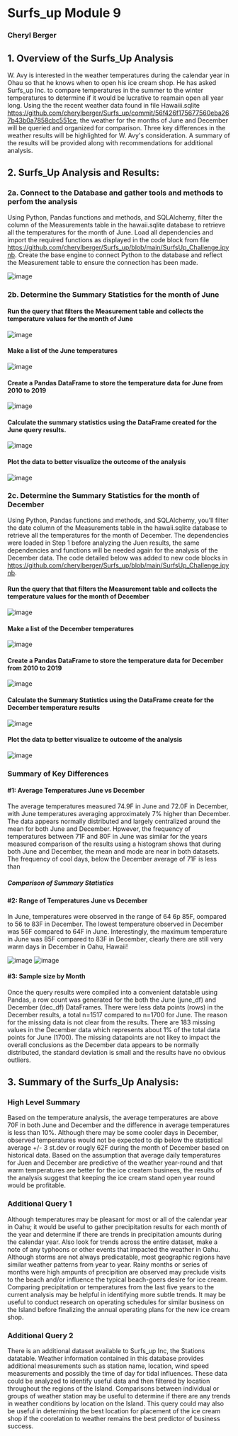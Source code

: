 # Surfs_up      Module 9

### Cheryl Berger

## 1.	Overview of the Surfs_Up Analysis
W. Avy is interested in the weather temperatures during the calendar year in Ohau so that he knows when to open his ice cream shop.  He has asked Surfs_up Inc. to compare temperatures in the summer to the winter temperatures to determine if it would be lucrative to reamain open all year long.  Using the the recent weather data found in file Hawaiii.sqlite https://github.com/cherylberger/Surfs_up/commit/56f426f175677560eba267b43b0a7858cbc551ce, the weather for the months of June and December will be queried and organized for comparison.  Three key differences in the weather results will be highlighted for W. Avy's consideration.  A summary of the results will be provided along with recommendations for additional analysis. 

## 2.	Surfs_Up Analysis and Results: 

### 2a. Connect to the Database and gather tools and methods to perfom the analysis
        
Using Python, Pandas functions and methods, and SQLAlchemy, filter the column of the Measurements table in the hawaii.sqlite database to retrieve all the temperatures           for the month of June. Load all dependencies and import the required functions as displayed in the code block from file https://github.com/cherylberger/Surfs_up/blob/main/SurfsUp_Challenge.ipynb. Create the base engine to connect Python to the database and reflect the Measurement table to ensure the connection has been made. 

![image](https://user-images.githubusercontent.com/94234511/151652230-b1577202-8252-457b-a806-072910b02c20.png)

### 2b. Determine the Summary Statistics for the month of June

#### Run the query that filters the Measurement table and collects the temperature values for the month of June
![image](https://user-images.githubusercontent.com/94234511/151652256-41935932-67c9-458a-bf64-c474fe491d08.png)

#### Make a list of the June temperatures
![image](https://user-images.githubusercontent.com/94234511/151652299-e988d0ea-1b1d-4dbb-8432-4d4a59a45d14.png)

#### Create a Pandas DataFrame to store the temperature data for June from 2010 to 2019
![image](https://user-images.githubusercontent.com/94234511/151688984-512ade21-983a-4cfb-bdbc-30bd06c6a449.png)

#### Calculate the summary statistics using the DataFrame created for the June query results. 
![image](https://user-images.githubusercontent.com/94234511/151652333-23eb4565-6cf0-453f-8c5b-5bbb1a45c705.png)

#### Plot the data to better visualize the outcome of the analysis
![image](https://user-images.githubusercontent.com/94234511/151652344-a9ce6448-a123-4b5e-b47b-3a0f513b23f0.png)


### 2c. Determine the Summary Statistics for the month of December

Using Python, Pandas functions and methods, and SQLAlchemy, you’ll filter the date column of the Measurements table in the hawaii.sqlite database to retrieve all the             temperatures for the month of December. The dependencies were loaded in Step 1 before analyzing the Juen results, the same dependencies and functions will be needed             again for the analysis of the December data.  The code detailed below was added to new code blocks in                         https://github.com/cherylberger/Surfs_up/blob/main/SurfsUp_Challenge.ipynb.

#### Run the query that that filters the Measurement table and collects the temperature values for the month of December
![image](https://user-images.githubusercontent.com/94234511/151652520-f5bfac51-0f3a-415c-b444-e3e613138f1c.png)
     
 #### Make a list of the December temperatures
![image](https://user-images.githubusercontent.com/94234511/151652534-a59b8813-39ac-49de-be4c-f7b8f075d910.png)

 #### Create a Pandas DataFrame to store the temperature data for December from 2010 to 2019
 ![image](https://user-images.githubusercontent.com/94234511/151652547-4736bc2d-3f5b-461b-8c7d-33250efbc9af.png)

 #### Calculate the Summary Statistics using the DataFrame create for the December temperature results
 ![image](https://user-images.githubusercontent.com/94234511/151652569-b8300c0c-3e98-41fd-a8c9-0f0da55571cd.png)

 #### Plot the data tp better visualize te outcome of the analysis
 ![image](https://user-images.githubusercontent.com/94234511/151652583-e58972dd-f7fb-4dd4-9433-85fbe28161ff.png)

### Summary of Key Differences 

####    #1:  Average Temperatures June vs December

The average temperatures measured 74.9F in June and 72.0F in December, with June temperatures averaging approximately 7% higher than December. The data appears normally distributed and largely centralized around the mean for both June and December.  Hpwever, the frequency of temperatures between 71F and 80F in June was similar for the years measured comparison of the results using a histogram shows that during both June and December, the mean and mode are near in both datasets.  The frequency of cool days, below the December average of 71F is less than  

#####    Comparison of Summary Statistics


####    #2:  Range of Temperatures June vs December
    
In June, temperatures were observed in the range of 64 6p 85F, oompared to 56 to 83F in December. The lowest temperature observed in December was 56F compared to 64F in June. Interestingly, the maximum temperature in June was 85F compared to 83F in December, clearly there are still very warm days in December in Oahu, Hawaii!  

![image](https://user-images.githubusercontent.com/94234511/151689826-a6943314-d586-4ffd-aa0d-d1001422c516.png)  ![image](https://user-images.githubusercontent.com/94234511/151689845-d20da4b9-1e9c-4dc8-b9c4-329c36577b1e.png)
 
####    #3:  Sample size by Month
    
Once the query results were compiled into a convenient datatable using Pandas, a row count was generated for the both the June (june_df) and December (dec_df) DataFrames.  There were less data points (rows) in the December results, a total n=1517 compared to n=1700 for June. The reason for the missing data is not clear from the results.  There are 183 missing values in the December data which represents about 1% of the total data points for June (1700).  The missing datapoints are not likey to impact the overall conclusions as the December data appears to be normally distributed, the standard deviation is small and the results have no obvious outliers.     


## 3.	Summary of the Surfs_Up Analysis: 

### High Level Summary
Based on the temperature analysis, the average temperatures are above 70F in both June and December and the difference in average temperatures is less than 10%.  Although there may be some cooler days in December, observed temperatures would not be expected to dip below the statistical average +/- 3 st.dev or rougly 62F during the month of December based on historical data.  Based on the assumption that average daily temperatures for Juen and December are predictive of the weather year-round and that warm temperatures are better for the ice createm businees, the results of the analysis suggest that keeping the ice cream stand open year round would be profitable.   
   
### Additional Query 1  
Although temperatures may be pleasant for most or all of the calendar year in Oahu; it would be useful to gather precipitation results for each month of the year and determine if there are trends in precipitation amounts during the calendar year.  Also look for trends across the entire dataset, make a note of any typhoons or other events that impacted the weather in Oahu.  Although storms are not always predicatable, most geographic regions have similar weather patterns from year to year.  Rainy months or series of months were high ampunts of precipition are observed may preclude visits to the beach and/or influence the typical beach-goers desire for ice cream.  Comparing precipitation or temperatures from the last five years to the current analysis may be helpful in identifying more subtle trends.  It may be useful to conduct research on operating schedules for similar business on the Island before finalizing the annual operating plans for the new ice cream shop.   

### Additional Query 2  
There is an additional dataset available to Surfs_up Inc, the Stations datatable.  Weather information contained in this database provides additional measurements such as station name, location, wind speed measurements and possibly the time of day for tidal influences. These data could be analyzed to identify useful data and then filtered by location throughout the regions of the Island. Comparisons between individual or groups of weather station may be useful to determine if there are any trends in weather conditions by location on the Island.  This query could may also be useful in determining the best location for placement of the ice cream shop if the coorelation to weather remains the best predictor of business success. 


